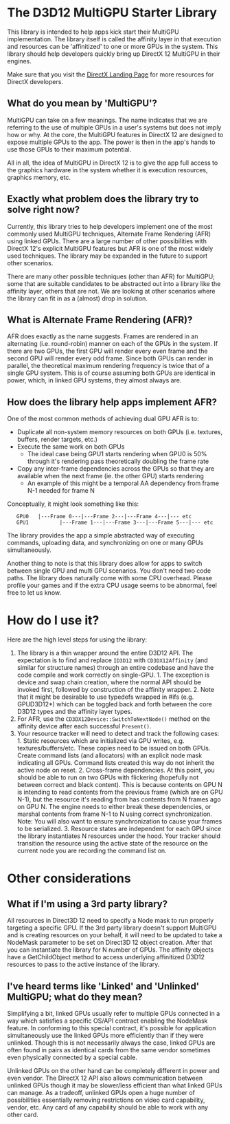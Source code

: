 # The D3D12 MultiGPU Starter Library

This library is intended to help apps kick start their MultiGPU implementation.  The library itself is called the affinity layer in that execution and resources can be 'affinitized' to one or more GPUs in the system.  This library should help developers quickly bring up DirectX 12 MultiGPU in their engines. 

Make sure that you visit the [DirectX Landing Page](https://devblogs.microsoft.com/directx/landing-page/) for more resources for DirectX developers.

## What do you mean by 'MultiGPU'?
MultiGPU can take on a few meanings.  The name indicates that we are referring to the use of multiple GPUs in a user's systems but does not imply how or why.  At the core, the MultiGPU features in DirectX 12 are designed to expose multiple GPUs to the app.  The power is then in the app's hands to use those GPUs to their maximum potential. 

All in all, the idea of MultiGPU in DirectX 12 is to give the app full access to the graphics hardware in the system whether it is execution resources, graphics memory, etc. 

## Exactly what problem does the library try to solve right now?
Currently, this library tries to help developers implement one of the most commonly used MultiGPU techniques, Alternate Frame Rendering (AFR) using linked GPUs.  There are a large number of other possibilities with DirectX 12's explicit MultiGPU features but AFR is one of the most widely used techniques.  The library may be expanded in the future to support other scenarios. 

There are many other possible techniques (other than AFR) for MultiGPU; some that are suitable candidates to be abstracted out into a library like the affinity layer, others that are not.  We are looking at other scenarios where the library can fit in as a (almost) drop in solution.

## What is Alternate Frame Rendering (AFR)?
AFR does exactly as the name suggests.  Frames are rendered in an alternating (i.e. round-robin) manner on each of the GPUs in the system.  If there are two GPUs, the first GPU will render every even frame and the second GPU will render every odd frame.  Since both GPUs can render in parallel, the theoretical maximum rendering frequency is twice that of a single GPU system.  This is of course assuming both GPUs are identical in power, which, in linked GPU systems, they almost always are. 

## How does the library help apps implement AFR?
One of the most common methods of achieving dual GPU AFR is to: 
  * Duplicate all non-system memory resources on both GPUs (i.e. textures, buffers, render targets, etc.) 
  * Execute the same work on both GPUs
    * The ideal case being GPU1 starts rendering when GPU0 is 50% through it's rendering pass theoretically doubling the frame rate 
  * Copy any inter-frame dependencies across the GPUs so that they are available when the next frame (ie. the other GPU) starts rendering 
    * An example of this might be a temporal AA dependency from frame N-1 needed for frame N 

Conceptually, it might look something like this:
```
   GPU0   |---Frame 0---|---Frame 2---|---Frame 4---|--- etc
   GPU1          |---Frame 1---|---Frame 3---|---Frame 5---|--- etc
```

The library provides the app a simple abstracted way of executing commands, uploading data, and synchronizing on one or many GPUs simultaneously.

Another thing to note is that this library does allow for apps to switch between single GPU and multi GPU scenarios.  You don't need two code paths.  The library does naturally come with some CPU overhead.  Please profile your games and if the extra CPU usage seems to be abnormal, feel free to let us know.

# How do I use it?
Here are the high level steps for using the library:
  1. The library is a thin wrapper around the entire D3D12 API. The expectation is to find and replace ```ID3D12``` with ```CD3DX12Affinity``` (and similar for structure names) through an entire codebase and have the code compile and work correctly on single-GPU.
    1. The exception is device and swap chain creation, where the normal API should be invoked first, followed by construction of the affinity wrapper.
    2. Note that it might be desirable to use typedefs wrapped in #ifs (e.g. GPUD3D12*) which can be toggled back and forth between the core D3D12 types and the affinity layer types.
  2. For AFR, use the ```CD3DX12Device::SwitchToNextNode()``` method on the affinity device after each successful ```Present()```.
  3. Your resource tracker will need to detect and track the following cases:
    1. Static resources which are initialized via GPU writes, e.g. textures/buffers/etc. These copies need to be issued on both GPUs. Create command lists (and allocators) with an explicit node mask indicating all GPUs.  Command lists created this way do not inherit the active node on reset.
    2. Cross-frame dependencies. At this point, you should be able to run on two GPUs with flickering (hopefully not between correct and black content). This is because contents on GPU N is intending to read contents from the previous frame (which are on GPU N-1), but the resource it's reading from has contents from N frames ago on GPU N. The engine needs to either break these dependencies, or marshal contents from frame N-1 to N using correct synchronization. Note: You will also want to ensure synchronization to cause your frames to be serialized.
    3. Resource states are independent for each GPU since the library instantiates N resources under the hood. Your tracker should transition the resource using the active state of the resource on the current node you are recording the command list on.

# Other considerations

## What if I'm using a 3rd party library?
All resources in Direct3D 12 need to specify a Node mask to run properly targeting a specific GPU. If the 3rd party library doesn't support MultiGPU and is creating resources on your behalf, it will need to be updated to take a NodeMask parameter to be set on Direct3D 12 object creation. After that you can instantiate the library for N number of GPUs.  The affinity objects have a GetChildObject method to access underlying affinitized D3D12 resources to pass to the active instance of the library.

## I've heard terms like 'Linked' and 'Unlinked' MultiGPU; what do they mean?
Simplifying a bit, linked GPUs usually refer to multiple GPUs connected in a way which satisfies a specific OS/API contract enabling the NodeMask feature.  In conforming to this special contract, it's possible for application simultaneously use the linked GPUs more efficiently than if they were unlinked.  Though this is not necessarily always the case, linked GPUs are often found in pairs as identical cards from the same vendor sometimes even physically connected by a special cable. 

Unlinked GPUs on the other hand can be completely different in power and even vendor.  The DirectX 12 API also allows communication between unlinked GPUs though it may be slower/less efficient than what linked GPUs can manage.  As a tradeoff, unlinked GPUs open a huge number of possibilities essentially removing restrictions on video card capability, vendor, etc.  Any card of any capability should be able to work with any other card. 
